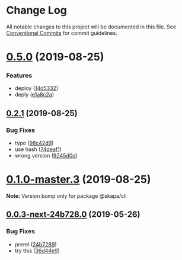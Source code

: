 # Change Log

All notable changes to this project will be documented in this file.
See [Conventional Commits](https://conventionalcommits.org) for commit guidelines.

# [0.5.0](https://github.com/christoferolaison/skapa/compare/@skapa/cli@0.2.1...@skapa/cli@0.5.0) (2019-08-25)

### Features

- deploy ([14d5332](https://github.com/christoferolaison/skapa/commit/14d5332))
- deply ([e1a8c2a](https://github.com/christoferolaison/skapa/commit/e1a8c2a))

## [0.2.1](https://github.com/christoferolaison/skapa/compare/@skapa/cli@0.1.0-master.3...@skapa/cli@0.2.1) (2019-08-25)

### Bug Fixes

- typo ([98c42d9](https://github.com/christoferolaison/skapa/commit/98c42d9))
- use hash ([74deaf1](https://github.com/christoferolaison/skapa/commit/74deaf1))
- wrong version ([9245d0d](https://github.com/christoferolaison/skapa/commit/9245d0d))

# [0.1.0-master.3](https://github.com/christoferolaison/skapa/compare/@skapa/cli@0.1.0-master.2...@skapa/cli@0.1.0-master.3) (2019-08-25)

**Note:** Version bump only for package @skapa/cli

## [0.0.3-next-24b728.0](https://github.com/christoferolaison/skapa/compare/@skapa/cli@0.0.2...@skapa/cli@0.0.3-next-24b728.0) (2019-05-26)

### Bug Fixes

- prerel ([24b7289](https://github.com/christoferolaison/skapa/commit/24b7289))
- try this ([36d44e9](https://github.com/christoferolaison/skapa/commit/36d44e9))
